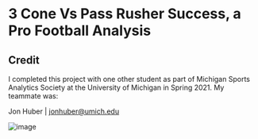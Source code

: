 # 3 Cone Vs Pass Rusher Success, a Pro Football Analysis

## Credit

I completed this project with one other student as part of Michigan Sports Analytics Society at the University of Michigan in Spring 2021. My teammate was:

Jon Huber | jonhuber@umich.edu

![image](https://github.com/jarachit/3-cone-vs-Pass-rusher-Success/assets/112971725/b4fc7119-45b8-4522-9f94-4d5c7f8fb952)
